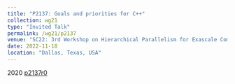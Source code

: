 ```yaml
---
title: "P2137: Goals and priorities for C++"
collection: wg21
type: "Invited Talk"
permalink: /wg21/p2137
venue: "SC22: 3rd Workshop on Hierarchical Parallelism for Exascale Computing (HiPar)"
date: 2022-11-18
location: "Dallas, Texas, USA"
---
```



2020
[p2137r0](https://www.open-std.org/jtc1/sc22/wg21/docs/papers/2020/p2137r0.html)
